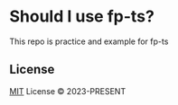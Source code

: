 # Should I use fp-ts?

This repo is practice and example for fp-ts

## License

[MIT](./LICENSE) License © 2023-PRESENT
